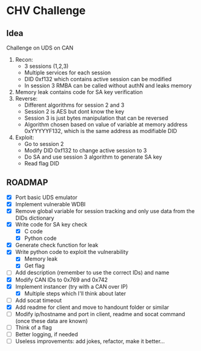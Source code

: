 # CHV Challenge

## Idea

Challenge on UDS on CAN
1. Recon:
    - 3 sessions (1,2,3)
    - Multiple services for each session
    - DID 0xf132 which contains active session can be modified
    - In session 3 RMBA can be called without authN and leaks memory
2. Memory leak contains code for SA key verification
3. Reverse:
    - Different algorithms for session 2 and 3
    - Session 2 is AES but dont know the key
    - Session 3 is just bytes manipulation that can be reversed
    - Algorithm chosen based on value of variable at memory address 0xYYYYYF132, which is the same address as modifiable DID
4. Exploit:
    - Go to session 2
    - Modify DID 0xf132 to change active session to 3
    - Do SA and use session 3 algorithm to generate SA key
    - Read flag DID

## ROADMAP

- [x] Port basic UDS emulator
- [x] Implement vulnerable WDBI
- [x] Remove global variable for session tracking and only use data from the DIDs dictionary
- [x] Write code for SA key check
  - [x] C code
  - [x] Python code
- [x] Generate check function for leak
- [x] Write python code to exploit the vulnerability
  - [x] Memory leak
  - [x] Get flag
- [ ] Add description (remember to use the correct IDs) and name
- [x] Modify CAN IDs to 0x769 and 0x742
- [X] Implement instancer (try with a CAN over IP)
  - [X] Multiple steps which I'll think about later 
- [ ] Add socat timeout
- [x] Add readme for client and move to handount folder or similar
- [ ] Modify ip/hostname and port in client, readme and socat command (once these data are known)
- [ ] Think of a flag
- [ ] Better logging, if needed
- [ ] Useless improvements: add jokes, refactor, make it better...
